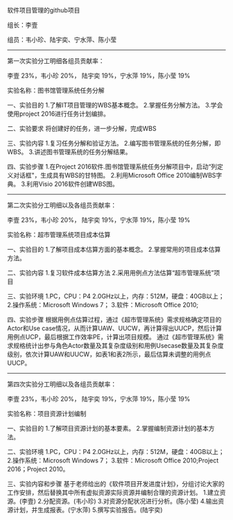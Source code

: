 软件项目管理的github项目

组长：李壹

组员：韦小珍、陆宇奕、宁水萍、陈小莹
*******************************************************************************

第一次实验分工明细各组员贡献率：

李壹 23%，韦小珍 20%， 陆宇奕 19%，宁水萍 19%，陈小莹 19%

实验名称：图书馆管理系统任务分解

一、实验目的
1.了解IT项目管理的WBS基本概念。
2.掌握任务分解方法。
3.学会使用project 2016进行任务计划编排。

二、实验要求
  将创建好的任务，进一步分解，完成WBS

三、实验内容
1.复习任务分解和验证方法。
2.编写图书管理系统的任务分解，即WBS。
3.讲述图书管理系统的任务分解结果。

四、实验步骤
1.在Project 2016软件.图书馆管理系统任务分解项目中，启动“列定义对话框"，生成具有WBS的甘特图。
2.利用Microsoft Office 2010编制WBS字典。
3.利用Visio 2016软件创建WBS图。
******************************************************************************

第二次实验分工明细以及各组员贡献率：

李壹 23%，韦小珍 20%， 陆宇奕 19%，宁水萍 19%，陈小莹 19%

实验名称：超市管理系统项目成本估算

一、实验目的
1.了解项目成本估算方面的基本概念。
2.掌握常用的项目成本估算方法。

二、实验内容
1.复习软件成本估算方法
2.采用用例点方法估算“超市管理系统”项目

三、实验环境
1.PC，CPU：P4 2.0GHz以上，内存：512M，硬盘：40GB以上；
2.操作系统：Microsoft Windows 7；
3.软件：Microsoft Office 2010;

四、实验步骤
根据用例点估算过程，通过《超市管理系统》需求规格确定项目的Actor和Use case情况，从而计算UAW、UUCW，再计算得出UUCP，然后计算用例点UCP，最后根据工作效率PE，计算出项目规模。
通过《超市管理系统》需求规格统计出参与角色Actor数量及其复杂度级别和用例Usecase数量及其复杂度级别，依次计算UAW和UUCW，如表1和表2所示，最后估算未调整的用例点UUCP。
******************************************************************************

第四次实验分工明细以及各组员贡献率：

李壹 23%，韦小珍 20%， 陆宇奕 19%，宁水萍 19%，陈小莹 19%

实验名称：项目资源计划编制

一、实验目的
1.了解项目资源计划的基本要素。
2.掌握编制资源计划的基本方法。

二、实验环境
1.PC，CPU：P4 2.0GHz以上，内存：512M，硬盘：40GB以上；
2.操作系统：Microsoft Windows 7；
3.软件：Microsoft Office 2010;Project 2016；Project 2010。

三、实验内容和步骤
基于老师给出的《软件项目开发进度计划》，分组讨论大家的工作安排，然后替换其中所有虚拟资源实际资源并编制合理的资源计划。
1.建立资源。(李壹)
2.分配资源。(韦小珍)
3.对资源分配状况进行分析。(陈小莹)
4.输出资源计划，并生成报表。(宁水萍)
5.撰写实验报告。(陆宇奕)

